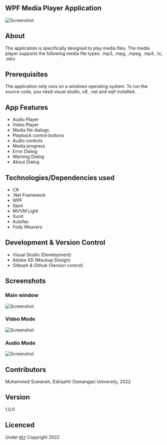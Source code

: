 ﻿## WPF Media Player Application

![Screenshot](Screenshots/mainWindow.png)

## About 

The application is specifically designed to play media files. The media player supports the following media file types: .mp3, .mpg, .mpeg, .mp4, .ts, .mkv

## Prerequisites

The application only runs on a windows operating system. To run the source code, you need visual studio, c#, .net and wpf installed.

## App Features

- Audio Player
- Video Player
- Media file dialogs
- Playback control buttons
- Audio controls
- Media progress
- Error Dialog
- Warning Dialog
- About Dialog

## Technologies/Dependencies used

- C#
- .Net Framework
- WPF 
- Xaml
- MVVM Light
- Xunit
- Autofac 
- Fody Weavers 

## Development & Version Control

- Visual Studio (Development)
- Adobe XD (Mockup Design)
- Gitbash & Github (Version control)

## Screenshots

### Main window 
![Screenshot](Screenshots/mainWindow.png)

### Video Mode
![Screenshot](Screenshots/videoMode.png)

### Audio Mode
![Screenshot](Screenshots/audioMode.png)


## Contributors
Muhammed Suwaneh, Eskişehir Osmangazi University, 2022

## Version 
1.0.0

## Licenced 
Under [`MIT`](LICENSE) Copyright 2022  

